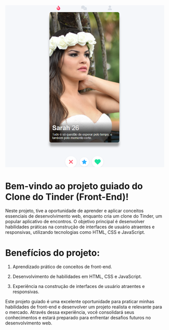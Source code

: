 <img src="./img/perfil.png" />

# Bem-vindo ao projeto guiado do Clone do Tinder (Front-End)!

Neste projeto, tive a oportunidade de aprender e aplicar conceitos essenciais de desenvolvimento web, enquanto cria um clone do Tinder, um popular aplicativo de encontros. O objetivo principal é desenvolver habilidades práticas na construção de interfaces de usuário atraentes e responsivas, utilizando tecnologias como HTML, CSS e JavaScript.

# Benefícios do projeto:

1. Aprendizado prático de conceitos de front-end.

2. Desenvolvimento de habilidades em HTML, CSS e JavaScript.

3. Experiência na construção de interfaces de usuário atraentes e responsivas.

Este projeto guiado é uma excelente oportunidade para praticar minhas habilidades de front-end e desenvolver um projeto realista e relevante para o mercado. Através dessa experiência, você consolidará seus conhecimentos e estará preparado para enfrentar desafios futuros no desenvolvimento web.
